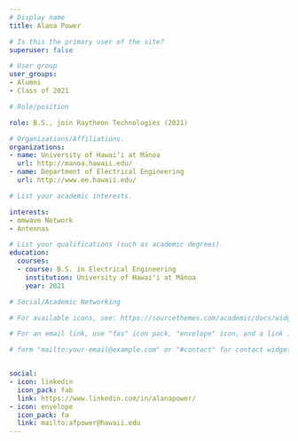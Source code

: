 ```yaml
---
# Display name
title: Alana Power

# Is this the primary user of the site?
superuser: false

# User group
user_groups:
- Alumni
- Class of 2021

# Role/position

role: B.S., join Raytheon Technologies (2021)

# Organizations/Affiliations.
organizations:
- name: University of Hawaiʻi at Mānoa
  url: http://manoa.hawaii.edu/
- name: Department of Electrical Engineering
  url: http://www.ee.hawaii.edu/

# List your academic interests.

interests:
- mmwave Network
- Antennas

# List your qualifications (such as academic degrees).
education:
  courses:
  - course: B.S. in Electrical Engineering
    institution: University of Hawaiʻi at Mānoa
    year: 2021

# Social/Academic Networking

# For available icons, see: https://sourcethemes.com/academic/docs/widgets/#icons

# For an email link, use "fas" icon pack, "envelope" icon, and a link in the

# form "mailto:your-email@example.com" or "#contact" for contact widget.


social:
- icon: linkedin
  icon_pack: fab
  link: https://www.linkedin.com/in/alanapower/
- icon: envelope
  icon_pack: fa
  link: mailto:afpower@hawaii.edu
---
```



